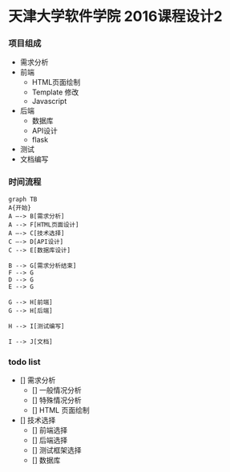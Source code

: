 # 天津大学软件学院 2016课程设计2

### 项目组成
* 需求分析
* 前端
	* HTML页面绘制
	* Template 修改
	* Javascript 
* 后端
	* 数据库
	* API设计
	* flask
* 测试
* 文档编写

### 时间流程
```
graph TB
A{开始}
A —-> B[需求分析]
A --> F[HTML页面设计]
A —-> C[技术选择]
C —-> D[API设计]
C --> E[数据库设计]

B --> G[需求分析结束]
F --> G
D --> G
E --> G

G --> H[前端]
G --> H[后端]

H --> I[测试编写]

I --> J[文档]
```

### todo list
- [] 需求分析
    - [] 一般情况分析
    - [] 特殊情况分析
    - [] HTML 页面绘制
- []  技术选择
    - [] 前端选择
    - [] 后端选择
    - [] 测试框架选择
    - [] 数据库



